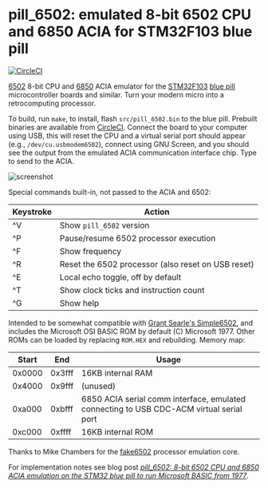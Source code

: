 # pill\_6502: emulated 8-bit 6502 CPU and 6850 ACIA for STM32F103 blue pill

[![CircleCI](https://circleci.com/gh/satoshinm/pill_6502.svg?style=svg)](https://circleci.com/gh/satoshinm/pill_6502)

[6502](https://en.wikipedia.org/wiki/MOS_Technology_6502) 8-bit CPU and
[6850](http://www.cpcwiki.eu/imgs/3/3f/MC6850.pdf) ACIA emulator for the
[STM32F103](https://www.reddit.com/r/stm32f103/) [blue pill](http://wiki.stm32duino.com/index.php?title=Blue_Pill)
microcontroller boards and similar. Turn your modern micro into a retrocomputing processor.

To build, run `make`, to install, flash `src/pill_6502.bin` to the blue pill.
Prebuilt binaries are available from [CircleCI](https://circleci.com/gh/satoshinm/pill_6502/).
Connect the board to your computer using USB, this will reset the CPU
and a virtual serial port should appear (e.g., `/dev/cu.usbmodem6502`),
connect using GNU Screen, and you should see the output from the emulated
ACIA communication interface chip. Type to send to the ACIA.

![screenshot](https://user-images.githubusercontent.com/26856618/34910886-d1869f5e-f872-11e7-8dd9-e034348619dd.png)

Special commands built-in, not passed to the ACIA and 6502:

| Keystroke | Action |
| --------- | ------ |
| ^V | Show `pill_6502` version |
| ^P | Pause/resume 6502 processor execution |
| ^F | Show frequency |
| ^R | Reset the 6502 processor (also reset on USB reset) |
| ^E | Local echo toggle, off by default |
| ^T | Show clock ticks and instruction count |
| ^G | Show help |

Intended to be somewhat compatible with [Grant Searle's Simple6502](http://searle.hostei.com/grant/6502/Simple6502.html),
and includes the Microsoft OSI BASIC ROM by default (C) Microsoft 1977. Other ROMs can be loaded
by replacing `ROM.HEX` and rebuilding. Memory map:

| Start  | End    | Usage |
| ------ | ------ | ----- |
| 0x0000 | 0x3fff | 16KB internal RAM |
| 0x4000 | 0x9fff | (unused) |
| 0xa000 | 0xbfff | 6850 ACIA serial comm interface, emulated connecting to USB CDC-ACM virtual serial port |
| 0xc000 | 0xffff | 16KB internal ROM |

Thanks to Mike Chambers for the [fake6502](http://rubbermallet.org/fake6502.c) processor emulation core.

For implementation notes see blog post *[pill_6502: 8-bit 6502 CPU and 6850 ACIA emulation on the STM32 blue pill to run Microsoft BASIC from 1977](https://satoshinm.github.io/blog/180113_stm32_6502_pill_6502_8_bit_6502_cpu_and_6850_acia_emulation_on_the_stm32_blue_pill_to_run_microsoft_basic_from_1977.html)*.
